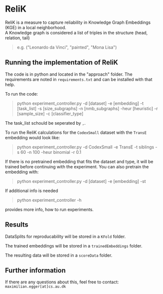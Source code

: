 # ReliK

ReliK is a measure to capture reliability in Knowledge Graph Embeddings (KGE) in a local neighborhood.<br>
A Knowledge graph is considered a list of triples in the structure (head, relation, tail)

> e.g. ("Leonardo da Vinci", "painted", "Mona Lisa")

## Running the implementation of ReliK

The code is in python and located in the "approach" folder. The requirements are noted in `requirements.txt` and can be installed with that help.<br>

To run the code:

> python experiment_controller.py -d [dataset] -e [embedding] -t [task_list] -s [size_subgraphs] -n [nmb_subgraphs] -heur [heuristic] -r [sample_size] -c [classifier_type]

The task_list schould be seperated by ``,``.<br>

To run the ReliK calculations for the ``CodexSmall`` dataset with the `TransE` embedding would look like:
> python experiment_controller.py -d CodexSmall -e TransE -t siblings -s 60 -n 100 -heur binomial -r 0.1

If there is no pretrained embedding that fits the dataset and type, it will be trained before continuing with the experiment. You can also pretrain the embedding with:

> python experiment_controller.py -d [dataset] -e [embedding] -st

If additional info is needed

> python experiment_controller -h

provides more info, how to run experiments.

## Results

DataSplits for reproducability will be stored in a `KFold` folder.<br>

The trained embeddings will be stored in a `trainedEmbeddings` folder.<br>

The resulting data will be stored in a `scoreData` folder.<br>

## Further information

If there are any questions about this, feel free to contact: `maximilian.egger[at]cs.au.dk`